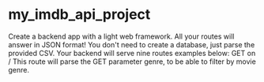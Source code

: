 # my_imdb_api_project
Create a backend app with a light web framework.  All your routes will answer in JSON format!  You don't need to create a database, just parse the provided CSV.  Your backend will serve nine routes examples below:  GET on / This route will parse the GET parameter genre, to be able to filter by movie genre.
